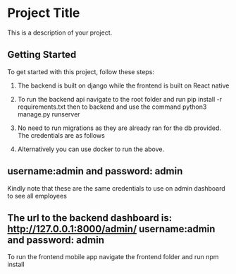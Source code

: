 # Project Title

This is a description of your project.

## Getting Started

To get started with this project, follow these steps:

1. The backend is built on django while the frontend is built on React native

2. To run the backend api navigate to the root folder and run pip install -r requirements.txt then to backend and use the command python3 manage.py runserver
3. No need to run migrations as they are already ran for the db provided. The credentials are as follows

4. Alternatively you can use docker to run the above.

## username:admin and password: admin
Kindly note that these are the same credentials to use on admin dashboard to see all employees

## The url to the backend dashboard is: http://127.0.0.1:8000/admin/ username:admin and password: admin

To run the frontend mobile app navigate the frontend folder and run npm install

